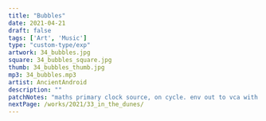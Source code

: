 ```yaml
---
title: "Bubbles"
date: 2021-04-21
draft: false
tags: ['Art', 'Music']
type: "custom-type/exp"
artwork: 34_bubbles.jpg
square: 34_bubbles_square.jpg
thumb: 34_bubbles_thumb.jpg
mp3: 34_bubbles.mp3
artist: AncientAndroid
description: ""
patchNotes: "maths primary clock source, on cycle. env out to vca with plaits, on third mode down. morphagene on beat with coast sequencing then through qpas. m32 thick droning noise. telharmonic with 16th gate from pnwo all into mix."
nextPage: /works/2021/33_in_the_dunes/
---
```

